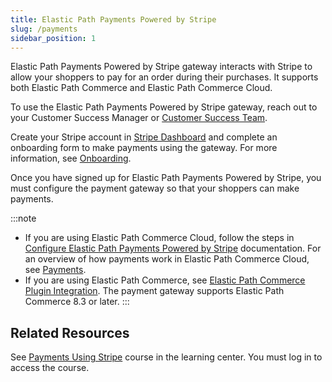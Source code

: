 ```yaml
---
title: Elastic Path Payments Powered by Stripe
slug: /payments
sidebar_position: 1
---
```


Elastic Path Payments Powered by Stripe gateway interacts with Stripe to allow your shoppers to pay for an order during their purchases. It supports both Elastic Path Commerce and Elastic Path Commerce Cloud.

To use the Elastic Path Payments Powered by Stripe gateway, reach out to your Customer Success Manager or [Customer Success Team](mailto:customersuccess@elasticpath.com).

Create your Stripe account in [Stripe Dashboard](https://dashboard.stripe.com/login) and complete an onboarding form to make payments using the gateway. For more information, see [Onboarding](/docs/payments/onboarding).

Once you have signed up for Elastic Path Payments Powered by Stripe, you must configure the payment gateway so that your shoppers can make payments.

:::note
- If you are using Elastic Path Commerce Cloud, follow the steps in [Configure Elastic Path Payments Powered by Stripe](/docs/carts-orders/payments/payment-gateway/configure-elastic-path-payments-powered-by-stripe) documentation. For an overview of how payments work in Elastic Path Commerce Cloud, see [Payments](/docs/api/carts/payments).
- If you are using Elastic Path Commerce, see [Elastic Path Commerce Plugin Integration](https://documentation.elasticpath.com/stripe/docs/index.html). The payment gateway supports Elastic Path Commerce 8.3 or later.
:::

## Related Resources

See [Payments Using Stripe](https://learn.elasticpath.com/learn/course/internal/view/elearning/137/epcc261-payments-using-stripe) course in the learning center. You must log in to access the course.


